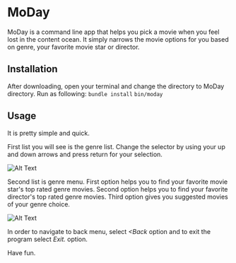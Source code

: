 # MoDay

MoDay is a command line app that helps you pick a movie when you feel lost in the content ocean.
It simply narrows the movie options for you based on genre, your favorite movie star or director.

## Installation

After downloading, open your terminal and change the directory to MoDay directory.
Run as following:
`bundle install`
`bin/moday`

## Usage

It is pretty simple and quick.

First list you will see is the genre list. Change the selector by using your up and down arrows and press return for your selection.

![Alt Text](https://media.giphy.com/media/FGQ8XOUUDfyPGQYXDF/giphy.gif)

Second list is genre menu.
First option helps you to find your favorite movie star's top rated genre movies.
Second option helps you to find your favorite director's top rated genre movies.
Third option gives you suggested movies of your genre choice.

![Alt Text](https://media.giphy.com/media/T2vvs0QjdkVziGkONu/giphy.gif)

In order to navigate to back menu, select *<Back* option and to exit the program select *Exit.* option.

Have fun.



